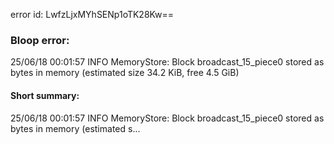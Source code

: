 error id: LwfzLjxMYhSENp1oTK28Kw==
### Bloop error:

25/06/18 00:01:57 INFO MemoryStore: Block broadcast_15_piece0 stored as bytes in memory (estimated size 34.2 KiB, free 4.5 GiB)
#### Short summary: 

25/06/18 00:01:57 INFO MemoryStore: Block broadcast_15_piece0 stored as bytes in memory (estimated s...